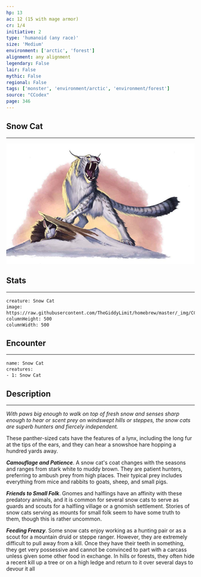 ```yaml
---
hp: 13
ac: 12 (15 with mage armor)
cr: 1/4
initiative: 2
type: 'humanoid (any race)'    
size: 'Medium'
environment: ['arctic', 'forest']
alignment: any alignment
legendary: False
lair: False
mythic: False
regional: False
tags: ['monster', 'environment/arctic', 'environment/forest']
source: "CCodex"
page: 346
---
```


## Snow Cat
---

![|600](https://raw.githubusercontent.com/TheGiddyLimit/homebrew/master/_img/CCodex/Snowcat.jpg)

## Stats
---

```statblock
creature: Snow Cat
image: https://raw.githubusercontent.com/TheGiddyLimit/homebrew/master/_img/CCodex/snowcat_token.png
columnHeight: 500
columnWidth: 500
```

## Encounter
---

```encounter-table
name: Snow Cat
creatures:
- 1: Snow Cat
```

## Description
---
_With paws big enough to walk on top of fresh snow and senses sharp enough to hear or scent prey on windswept hills or steppes, the snow cats are superb hunters and fiercely independent._

These panther-sized cats have the features of a lynx, including the long fur at the tips of the ears, and they can hear a snowshoe hare hopping a hundred yards away.

**_Camouflage and Patience_**. A snow cat's coat changes with the seasons and ranges from stark white to muddy brown. They are patient hunters, preferring to ambush prey from high places. Their typical prey includes everything from mice and rabbits to goats, sheep, and small pigs.

**_Friends to Small Folk_**. Gnomes and halflings have an affinity with these predatory animals, and it is common for several snow cats to serve as guards and scouts for a halfling village or a gnomish settlement. Stories of snow cats serving as mounts for small folk seem to have some truth to them, though this is rather uncommon.

**_Feeding Frenzy_**. Some snow cats enjoy working as a hunting pair or as a scout for a mountain druid or steppe ranger. However, they are extremely difficult to pull away from a kill. Once they have their teeth in something, they get very possessive and cannot be convinced to part with a carcass unless given some other food in exchange. In hills or forests, they often hide a recent kill up a tree or on a high ledge and return to it over several days to devour it all






